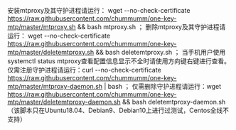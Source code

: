安装mtproxy及其守护进程请运行：
wget --no-check-certificate https://raw.githubusercontent.com/chummumm/one-key-mtp/master/mtproxy.sh && bash mtproxy.sh  ；
删除mtproxy及其守护进程请运行：
wget --no-check-certificate https://raw.githubusercontent.com/chummumm/one-key-mtp/master/deletemtproxy.sh && bash deletemtproxy.sh ；
当手机用户使用systemctl status mtproxy查看配置信息显示不全时请使用方向键右键进行查看。
仅需注册守护进程请运行：curl --no-check-certificate https://raw.githubusercontent.com/chummumm/one-key-mtp/master/mtproxy-daemon.sh | bash ；
仅需删除守护进程请运行：wget https://raw.githubusercontent.com/chummumm/one-key-mtp/master/deletemtproxy-daemon.sh && bash deletemtproxy-daemon.sh
（该脚本只在Ubuntu18.04、Debian9、Debian10上进行过测试，Centos全线不支持）
